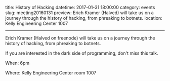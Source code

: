 title: History of Hacking
datetime: 2017-01-31 18:00:00
category: events
slug: meeting20160131
preview: Erich Kramer (Halved) will take us on a journey through the history of hacking, from phreaking to botnets.
location: Kelly Engineering Center 1007

---

Erich Kramer (Halved on freenode) will take us on a journey
through the history of hacking, from phreaking to botnets.

If you are interested in the dark side of programming, don't miss this talk.

When: 6pm

Where: Kelly Engineering Center room 1007
